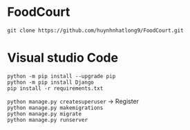 # FoodCourt
 `git clone https://github.com/huynhnhatlong9/FoodCourt.git`
 
 
# Visual studio Code
`python -m pip install --upgrade pip`\
`python -m pip install Django`\
`pip install -r requirements.txt`

`python manage.py createsuperuser` -> Register\
`python manage.py makemigrations`\
`python manage.py migrate`\
`python manage.py runserver`

